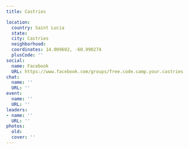 ```yaml
---
title: Castries

location:
  country: Saint Lucia
  state: 
  city: Castries
  neighborhood: 
  coordinates: 14.009602, -60.990274
  plusCode: ''
social:
  name: Facebook
  URL: https://www.facebook.com/groups/free.code.camp.your.castries
chat:
  name: ''
  URL: ''
event:
  name: ''
  URL: ''
leaders:
- name: ''
  URL: ''
photos:
  old: 
  cover: ''
---
```

